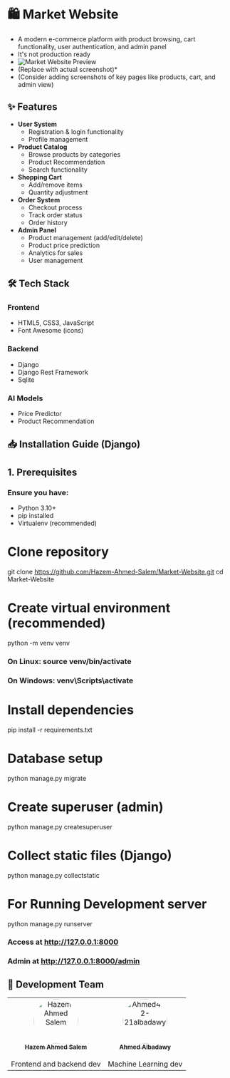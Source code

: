 # 🛍️ Market Website  
* A modern e-commerce platform with product browsing, cart functionality, user authentication, and  admin panel 
* It's not production ready
* ![Market Website Preview](https://via.placeholder.com/800x400?text=Market+Website+Homepage) 
* (Replace with actual screenshot)*  
* (Consider adding screenshots of key pages like products, cart, and admin view)

## ✨ Features  
- **User System**  
  - Registration & login functionality  
  - Profile management  
- **Product Catalog**  
  - Browse products by categories  
  - Product Recommendation
  - Search functionality  
- **Shopping Cart**  
  - Add/remove items  
  - Quantity adjustment  
- **Order System**  
  - Checkout process  
  - Track order status
  - Order history  
- **Admin Panel**  
  - Product management (add/edit/delete)
  - Product price prediction
  - Analytics for sales  
  - User management  

<!-- ## 🚀 Live Demo  
*(If deployed, add link here - e.g.: [View Live Demo](https://yourdeploymentlink.com))*   -->

## 🛠️ Tech Stack  
### Frontend  
- HTML5, CSS3, JavaScript    
- Font Awesome (icons)  

### Backend  
- Django 
- Django Rest Framework  
- Sqlite  

### AI Models
- Price Predictor
- Product Recommendation


## 📥 Installation Guide (Django)  
## 1. Prerequisites  
### Ensure you have:
- Python 3.10+
- pip installed
- Virtualenv (recommended)

# Clone repository
git clone https://github.com/Hazem-Ahmed-Salem/Market-Website.git
cd Market-Website

# Create virtual environment (recommended)
python -m venv venv
### On Linux: source venv/bin/activate  
### On Windows: venv\Scripts\activate

# Install dependencies
pip install -r requirements.txt  

# Database setup
python manage.py migrate

# Create superuser (admin)
python manage.py createsuperuser

# Collect static files (Django)
python manage.py collectstatic

# For Running Development server
python manage.py runserver
### Access at http://127.0.0.1:8000
### Admin at http://127.0.0.1:8000/admin


## 👥 Development Team

<table>
  <tr>
    <td align="center">
      <a href="https://github.com/Hazem-Ahmed-Salem">
        <img src="https://avatars.githubusercontent.com/Hazem-Ahmed-Salem" width="100px;" style="border-radius: 50%;" alt="Hazem Ahmed Salem"/>
        <br />
        <sub><b>Hazem Ahmed Salem</b></sub>
      </a>
      <br />
      <br />
      <span>Frontend and backend dev</span>
    </td>
    <td align="center">
      <a href="https://github.com/Ahmed482-21albadawy">
        <img src="https://avatars.githubusercontent.com/Ahmed482-21albadawy" width="100px;" style="border-radius: 50%;" alt="Ahmed482-21albadawy"/>
        <br />
        <sub><b>Ahmed Albadawy</b></sub>
      </a>
      <br />
      <br />
      <span>Machine Learning dev</span>
    </td>
  </tr>
</table>